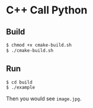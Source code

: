 # C++ Call Python

## Build

```bash
$ chmod +x cmake-build.sh
$ ./cmake-build.sh
```

## Run

```bash
$ cd build
$ ./example
```

Then you would see `image.jpg`.
